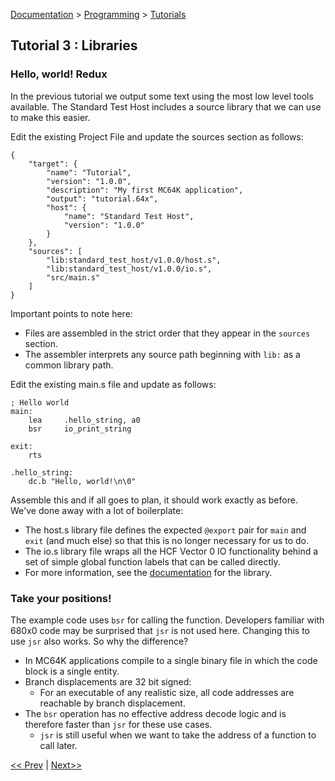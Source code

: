 [Documentation](../../README.md) > [Programming](../README.md) > [Tutorials](../Tutorials.md)

## Tutorial 3 : Libraries

### Hello, world! Redux

In the previous tutorial we output some text using the most low level tools available. The Standard Test Host includes a source library that we can use to make this easier.

Edit the existing Project File and update the sources section as follows:

```assembler
{
    "target": {
        "name": "Tutorial",
        "version": "1.0.0",
        "description": "My first MC64K application",
        "output": "tutorial.64x",
        "host": {
            "name": "Standard Test Host",
            "version": "1.0.0"
        }
    },
    "sources": [
        "lib:standard_test_host/v1.0.0/host.s",
        "lib:standard_test_host/v1.0.0/io.s",
        "src/main.s"
    ]
}
```

Important points to note here:

* Files are assembled in the strict order that they appear in the `sources` section.
* The assembler interprets any source path beginning with `lib:` as a common library path.

Edit the existing main.s file and update as follows:

```assembler
; Hello world
main:
    lea     .hello_string, a0
    bsr     io_print_string

exit:
    rts

.hello_string:
    dc.b "Hello, world!\n\0"
```

Assemble this and if all goes to plan, it should work exactly as before. We've done away with a lot of boilerplate:

* The host.s library file defines the expected `@export` pair for `main` and `exit` (and much else) so that this is no longer necessary for us to do.
* The io.s library file wraps all the HCF Vector 0 IO functionality behind a set of simple global function labels that can be called directly.
* For more information, see the [documentation](../../../assembler/libs/standard_test_host/v1.0.0/README.md) for the library.

### Take your positions!

The example code uses `bsr` for calling the function. Developers familiar with 680x0 code may be surprised that `jsr` is not used here. Changing this to use `jsr` also works. So why the difference?

* In MC64K applications compile to a single binary file in which the code block is a single entity.
* Branch displacements are 32 bit signed:
    - For an executable of any realistic size, all code addresses are reachable by branch displacement.
* The `bsr` operation has no effective address decode logic and is therefore faster than `jsr` for these use cases.
    - `jsr` is still useful when we want to take the address of a function to call later.

[<< Prev](./p_02.md) | [Next>>](p_04.md)
